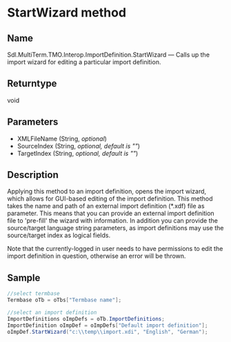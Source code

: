 # StartWizard method

## Name

Sdl.MultiTerm.TMO.Interop.ImportDefinition.StartWizard —          Calls up the import wizard for editing a particular import definition.


## Returntype

void

## Parameters

* XMLFileName (String, *optional*)
* SourceIndex (String, *optional, default is ""*)
* TargetIndex (String, *optional, default is ""*)

## Description

Applying this method to an import definition, opens the import wizard, which allows for GUI-based editing of the import definition. This method takes the name and path of an external import definition (\*.xdf) file as parameter. This means that you can provide an external import definition file to 'pre-fill' the wizard with information. In addition you can provide the source/target language string parameters, as import definitions may use the source/target index as logical fields.

Note that the currently-logged in user needs to have permissions to edit the import definition in question, otherwise an error will be thrown.

## Sample


```cs
//select termbase
Termbase oTb = oTbs["Termbase name"];

//select an import definition
ImportDefinitions oImpDefs = oTb.ImportDefinitions;
ImportDefinition oImpDef = oImpDefs["Default import definition"];
oImpDef.StartWizard("c:\\temp\\import.xdi", "English", "German");
```


